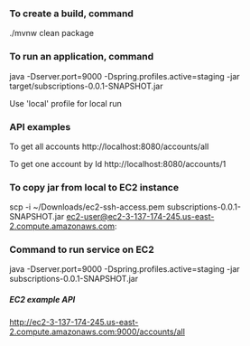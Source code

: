 ### To create a build, command
./mvnw clean package

### To run an application, command
java -Dserver.port=9000 -Dspring.profiles.active=staging -jar target/subscriptions-0.0.1-SNAPSHOT.jar
 
Use 'local' profile for local run

### API examples

To get all accounts
http://localhost:8080/accounts/all

To get one account by Id
http://localhost:8080/accounts/1

### To copy jar from local to EC2 instance
scp -i ~/Downloads/ec2-ssh-access.pem subscriptions-0.0.1-SNAPSHOT.jar ec2-user@ec2-3-137-174-245.us-east-2.compute.amazonaws.com:


### Command to run service on EC2
java -Dserver.port=9000 -Dspring.profiles.active=staging -jar subscriptions-0.0.1-SNAPSHOT.jar

##### EC2 example API
http://ec2-3-137-174-245.us-east-2.compute.amazonaws.com:9000/accounts/all

